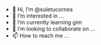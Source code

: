 - 👋 Hi, I’m @suletucornes
- 👀 I’m interested in ...
- 🌱 I’m currently learning gim
- 💞️ I’m looking to collaborate on ...
- 📫 How to reach me ...

<!---
suletucornes/suletucornes is a ✨ special ✨ repository because its `README.md` (this file) appears on your GitHub profile.
You can click the Preview link to take a look at your changes.
--->
